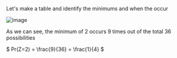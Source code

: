 Let's make a table and identify the minimums and when the occur

![image](/images/comp2804/2017-winter-final/18/image.png)

As we can see, the minimum of 2 occurs 9 times out of the total 36 possibilities

$ Pr(Z=2) = \frac{9}{36} = \frac{1}{4} $
